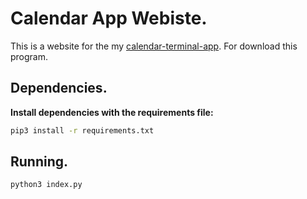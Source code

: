 # Calendar App Webiste.

This is a website for the my <a target="_blank" href="https://github.com/EduardYan/calendar-terminal-app">calendar-terminal-app</a>. For download this program.

## Dependencies.
__Install dependencies with the requirements file:__

```bash
pip3 install -r requirements.txt
```

## Running.

```bash
python3 index.py
```
